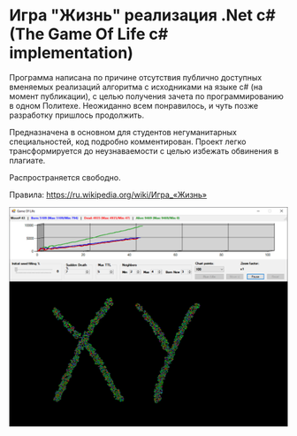 ﻿# Игра "Жизнь" реализация .Net c# (The Game Of Life c# implementation)

Программа написана по причине отсутствия публично доступных вменяемых реализаций алгоритма с исходниками на языке c# (на момент публикации), с целью получения зачета по программированию в одном Политехе. Неожиданно всем понравилось, и чуть позже разработку пришлось продолжить.

Предназначена в основном для студентов негуманитарных специальностей, код подробно комментирован. Проект легко трансформируется до неузнаваемости с целью избежать обвинения в плагиате.

Распространяется свободно.

Правила:
https://ru.wikipedia.org/wiki/Игра_«Жизнь»

<img src="https://github.com/perdidor/csharp-game-of-life/blob/master/screenshot2.png" width="800">
